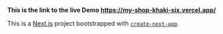 **This is the link to the live Demo https://my-shop-khaki-six.vercel.app/**




This is a [Next.js](https://nextjs.org/) project bootstrapped with [`create-next-app`](https://github.com/vercel/next.js/tree/canary/packages/create-next-app).

